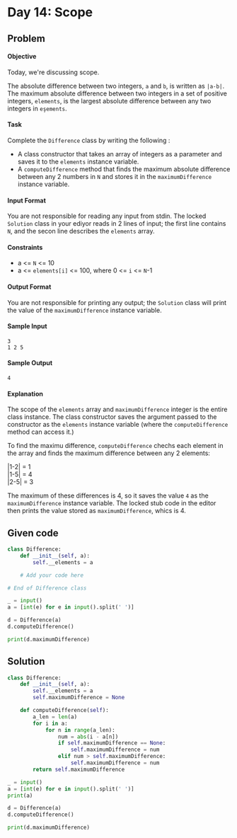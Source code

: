 # Day 14: Scope
## Problem
#### Objective

Today, we're discussing scope.

The absolute difference between two integers, `a` and `b`, is written as `|a-b|`. The maximum absolute difference between two integers in a set of positive integers, `elements`, is the largest absolute difference between any two integers in `eşements`.

#### Task
Complete the `Difference` class by writing the following :

- A class constructor that takes an array of integers as a parameter and saves it to the `elements` instance variable.
- A `computeDifference` method that finds the maximum absolute difference between any 2 numbers in `N` and stores it in the `maximumDifference` instance variable.


#### Input Format
You are not responsible for reading any input from stdin. The locked `Solution` class in your ediyor reads in 2 lines of input; the first line contains `N`, and the secon line describes the `elements` array.


#### Constraints

* a <= `N` <= 10
* a <= `elements[i]` <= 100, where 0 <= `i` <= `N`-1


#### Output Format
You are not responsible for printing any output; the `Solution` class will print the value of the `maximumDifference` instance variable.



#### Sample Input


```
3
1 2 5
```

#### Sample Output


```
4
```


#### Explanation

The scope of the `elements` array and `maximumDifference` integer is the entire class instance. The class constructor saves the argument passed to the constructor as the `elements` instance variable (where the `computeDifference` method can access it.)

To find the maximu difference, `computeDifference` chechs each element in the array and finds the maximum difference between any 2 elements:

|1-2| = 1 <br>
|1-5| = 4 <br>
|2-5| = 3 <br>

The maximum of these differences is 4, so it saves the value `4` as the `maximumDifference` instance variable. The locked stub code in the editor then prints the value stored as `maximumDifference`, whics is 4.


## Given code

```python
class Difference:
    def __init__(self, a):
        self.__elements = a

	# Add your code here

# End of Difference class

_ = input()
a = [int(e) for e in input().split(' ')]

d = Difference(a)
d.computeDifference()

print(d.maximumDifference)
```

## Solution

```python
class Difference:
    def __init__(self, a):
        self.__elements = a
        self.maximumDifference = None

    def computeDifference(self):
        a_len = len(a)
        for i in a:
            for n in range(a_len):
                num = abs(i - a[n])
                if self.maximumDifference == None:
                    self.maximumDifference = num
                elif num > self.maximumDifference:
                    self.maximumDifference = num
        return self.maximumDifference

_ = input()
a = [int(e) for e in input().split(' ')]
print(a)

d = Difference(a)
d.computeDifference()

print(d.maximumDifference)
```
